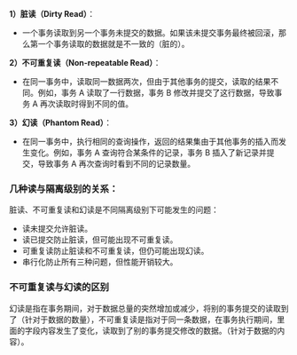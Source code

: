 **1）脏读（Dirty Read）**：

- 一个事务读取到另一个事务未提交的数据。如果该未提交事务最终被回滚，那么第一个事务读取的数据就是不一致的（脏的）。

**2）不可重复读（Non-repeatable Read）**：

- 在同一事务中，读取同一数据两次，但由于其他事务的提交，读取的结果不同。例如，事务 A 读取了一行数据，事务 B 修改并提交了这行数据，导致事务 A 再次读取时得到不同的值。

**3）幻读（Phantom Read）**：

- 在同一事务中，执行相同的查询操作，返回的结果集由于其他事务的插入而发生变化。例如，事务 A 查询符合某条件的记录，事务 B 插入了新记录并提交，导致事务 A 再次查询时看到不同的记录数量。

### 几种读与隔离级别的关系：

脏读、不可重复读和幻读是不同隔离级别下可能发生的问题：

- 读未提交允许脏读。
- 读已提交防止脏读，但可能出现不可重复读。
- 可重复读防止脏读和不可重复读，但仍可能出现幻读。
- 串行化防止所有三种问题，但性能开销较大。

### 不可重复读与幻读的区别

幻读是指在事务期间，对于数据总量的突然增加或减少，将别的事务提交的读取到了（针对于数据的数量），不可重复读是指对于同一条数据，在事务执行期间，里面的字段内容发生了变化，读取到了别的事务提交修改的数据。（针对于数据的内容）。